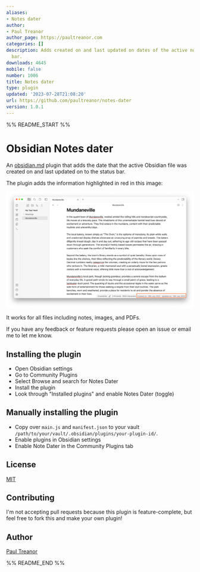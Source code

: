 ```yaml
---
aliases:
- Notes dater
author:
- Paul Treanor
author_page: https://paultreanor.com
categories: []
description: Adds created on and last updated on dates of the active note to the status
  bar.
downloads: 4645
mobile: false
number: 1006
title: Notes dater
type: plugin
updated: '2023-07-28T21:08:20'
url: https://github.com/paultreanor/notes-dater
version: 1.0.1
---
```


%% README_START %%

# Obsidian Notes dater 

An [obsidian.md](https://obsidian.md) plugin that adds the date that the active Obsidian file was created on and last updated on to the status bar.

The plugin adds the information highlighted in red in this image:

![Screenshot of plugin in use](https://raw.githubusercontent.com/paultreanor/notes-dater/HEAD/screenshot.png)

It works for all files including notes, images, and PDFs. 

If you have any feedback or feature requests please open an issue or email me to let me know. 


## Installing the plugin 
- Open Obsidian settings 
- Go to Community Plugins 
- Select Browse and search for Notes Dater
- Install the plugin
- Look through "Installed plugins" and enable Notes Dater (toggle)


## Manually installing the plugin
- Copy over `main.js` and `manifest.json` to your vault `/path/to/your/vault/.obsidian/plugins/your-plugin-id/`.
- Enable plugins in Obsidian settings
- Enable Note Dater in the Community Plugins tab

## License
[MIT](https://choosealicense.com/licenses/mit/)

## Contributing
I'm not accepting pull requests because this plugin is feature-complete, but feel free to fork this and make your own plugin!

## Author 
[Paul Treanor](https://paultreanor.com)



%% README_END %%